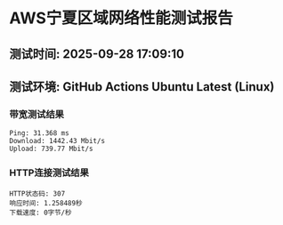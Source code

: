 # AWS宁夏区域网络性能测试报告
## 测试时间: 2025-09-28 17:09:10
## 测试环境: GitHub Actions Ubuntu Latest (Linux)

### 带宽测试结果
```
Ping: 31.368 ms
Download: 1442.43 Mbit/s
Upload: 739.77 Mbit/s
```

### HTTP连接测试结果
```
HTTP状态码: 307
响应时间: 1.258489秒
下载速度: 0字节/秒
```

